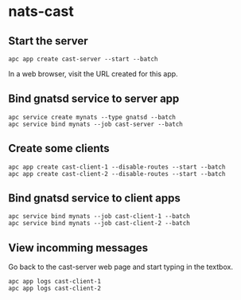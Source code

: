 # nats-cast

## Start the server

```
apc app create cast-server --start --batch
```

In a web browser, visit the URL created for this app.

## Bind gnatsd service to server app

```
apc service create mynats --type gnatsd --batch
apc service bind mynats --job cast-server --batch
```

## Create some clients

```
apc app create cast-client-1 --disable-routes --start --batch
apc app create cast-client-2 --disable-routes --start --batch
```

## Bind gnatsd service to client apps

```
apc service bind mynats --job cast-client-1 --batch
apc service bind mynats --job cast-client-2 --batch
```

## View incomming messages

Go back to the cast-server web page and start typing in the textbox.

```
apc app logs cast-client-1
apc app logs cast-client-2
```
